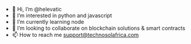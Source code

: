 - 👋 Hi, I’m @helevatic
- 👀 I’m interested in python and javascript
- 🌱 I’m currently learning node
- 💞️ I’m looking to collaborate on blockchain solutions & smart contracts
- 📫 How to reach me support@technosolafrica.com

<!---
helevatic/helevatic is a ✨ special ✨ repository because its `README.md` (this file) appears on your GitHub profile.
You can click the Preview link to take a look at your changes.
--->
